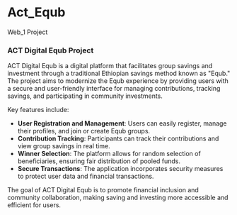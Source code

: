 # Act_Equb
Web_1 Project

### ACT Digital Equb Project 

ACT Digital Equb is a digital platform that facilitates group savings and investment through a traditional Ethiopian savings method known as "Equb." The project aims to modernize the Equb experience by providing users with a secure and user-friendly interface for managing contributions, tracking savings, and participating in community investments. 

Key features include:

- **User Registration and Management**: Users can easily register, manage their profiles, and join or create Equb groups.
- **Contribution Tracking**: Participants can track their contributions and view group savings in real time.
- **Winner Selection**: The platform allows for random selection of beneficiaries, ensuring fair distribution of pooled funds.
- **Secure Transactions**: The application incorporates security measures to protect user data and financial transactions.

The goal of ACT Digital Equb is to promote financial inclusion and community collaboration, making saving and investing more accessible and efficient for users.
